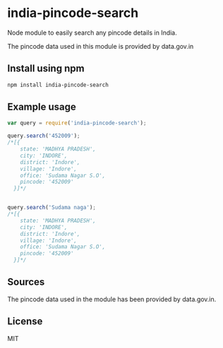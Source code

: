 # india-pincode-search

Node module to easily search any pincode details in India.

The pincode data used in this module is provided by data.gov.in

## Install using npm

``` bash
npm install india-pincode-search
```

## Example usage

```javascript
var query = require('india-pincode-search');

query.search('452009');
/*[{
    state: 'MADHYA PRADESH',
    city: 'INDORE',
    district: 'Indore',
    village: 'Indore',
    office: 'Sudama Nagar S.O',
    pincode: '452009'
  }]*/


query.search('Sudama naga');
/*[{
    state: 'MADHYA PRADESH',
    city: 'INDORE',
    district: 'Indore',
    village: 'Indore',
    office: 'Sudama Nagar S.O',
    pincode: '452009'
  }]*/

```

## Sources

The pincode data used in the module has been provided by data.gov.in.

## License

MIT
